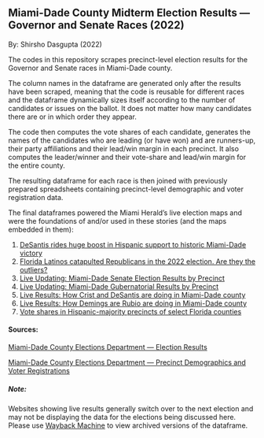 ## Miami-Dade County Midterm Election Results — Governor and Senate Races (2022)

By: Shirsho Dasgupta (2022)

The codes in this repository scrapes precinct-level election results for the Governor and Senate races in Miami-Dade county. 

The column names in the dataframe are generated only after the results have been scraped, meaning that the code is reusable for different races and the dataframe dynamically sizes itself according to the number of candidates or issues on the ballot. It does not matter how many candidates there are or in which order they appear. 

The code then computes the vote shares of each candidate, generates the names of the candidates who are leading (or have won) and are runners-up, their party affiliations and their lead/win margin in each precinct. It also computes the leader/winner and their vote-share and lead/win margin for the entire county. 

The resulting dataframe for each race is then joined with previously prepared spreadsheets containing precinct-level demographic and voter registration data.

The final dataframes powered the Miami Herald’s live election maps and were the foundations of and/or used in these stories (and the maps embedded in them):

1. [DeSantis rides huge boost in Hispanic support to historic Miami-Dade victory](https://www.miamiherald.com/news/politics-government/election/article268242152.html)
2. [Florida Latinos catapulted Republicans in the 2022 election. Are they the outliers?](https://www.miamiherald.com/news/politics-government/article268644252.html)
3. [Live Updating: Miami-Dade Senate Election Results by Precinct](https://www.datawrapper.de/_/s1oZg/)
4. [Live Updating: Miami-Dade Gubernatorial Results by Precinct](https://www.datawrapper.de/_/WNk38/)
5. [Live Results: How Crist and DeSantis are doing in Miami-Dade county](https://www.datawrapper.de/_/JURCT/)
6. [Live Results: How Demings are Rubio are doing in Miami-Dade county](https://www.datawrapper.de/_/bH9pf/)
7. [Vote shares in Hispanic-majority precincts of select Florida counties](https://www.datawrapper.de/_/72L8M/)

#### Sources:

[Miami-Dade County Elections Department — Election Results](https://www.miamidade.gov/global/service.page?Mduid_service=ser1518638765310782)

[Miami-Dade County Elections Department — Precinct Demographics and Voter Registrations](https://www.miamidade.gov/elections/voter-statistics-current-archive.html)

##### Note:
Websites showing live results generally switch over to the next election and may not be displaying the data for the elections being discussed here. Please use [Wayback Machine](https://archive.org/web/) to view archived versions of the dataframe. 
